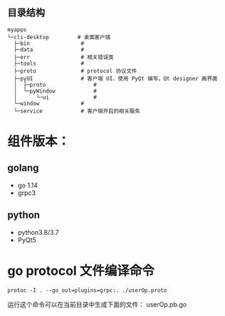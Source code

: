 ## 目录结构
```
myapps
└─cli-desktop         # 桌面客户端
  ├─bin                # 
  ├─data               # 
  ├─err                # 相关错误类
  ├─tools              # 
  ├─proto              # protocol 协议文件
  ├─pyUI               # 客户端 UI，使用 PyQt 编写，Qt designer 画界面 
  │  ├─proto               # 
  │  └─pyWindow            # 
  │      └─ui              # 
  └─window             # 
  └─service            # 客户端开启的相关服务
```


# 组件版本：
## golang
- go 1.14
- grpc3

## python
- python3.8/3.7
- PyQt5

# go protocol 文件编译命令
```shell script
protoc -I . --go_out=plugins=grpc:. ./userOp.proto
```
运行这个命令可以在当前目录中生成下面的文件：
userOp.pb.go


